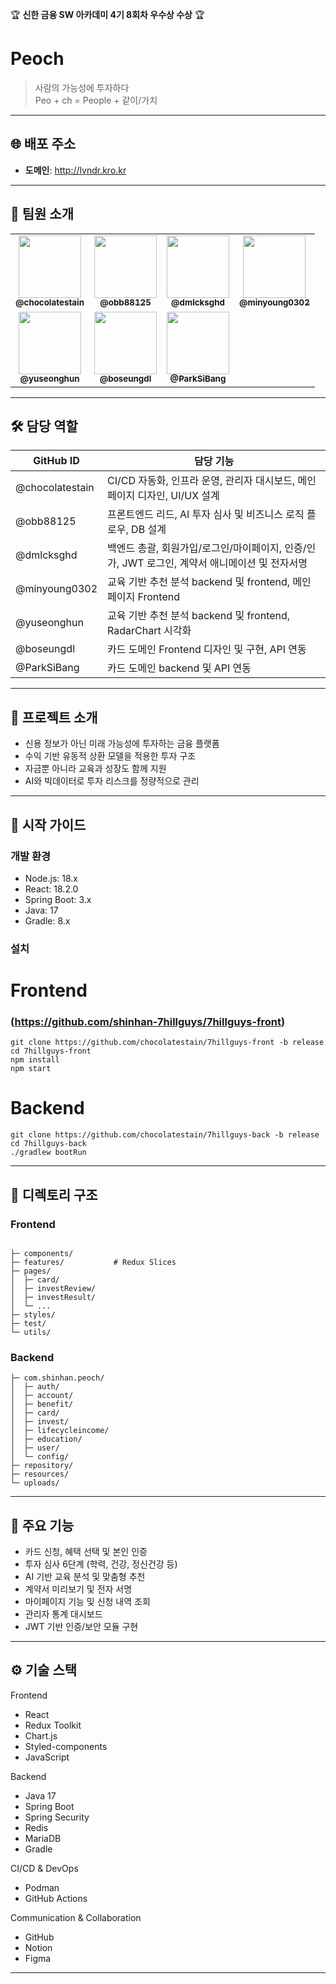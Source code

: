 🏆 **신한 금융 SW 아카데미 4기 8회차 우수상 수상** 🏆

# Peoch

> 사람의 가능성에 투자하다  
> Peo + ch = People + 같이/가치

---

## 🌐 배포 주소

- **도메인**: http://lvndr.kro.kr

---

## 👥 팀원 소개

<table>
  <tr>
    <td align="center">
      <a href="https://github.com/chocolatestain">
        <img src="https://github.com/chocolatestain.png" style="width:100px;height:100px;object-fit:cover;" /><br />
        <sub><b>@chocolatestain</b></sub>
      </a>
    </td>
    <td align="center">
      <a href="https://github.com/obb88125">
        <img src="https://github.com/obb88125.png" style="width:100px;height:100px;object-fit:cover;" /><br />
        <sub><b>@obb88125</b></sub>
      </a>
    </td>
    <td align="center">
      <a href="https://github.com/dmlcksghd">
        <img src="https://github.com/dmlcksghd.png" style="width:100px;height:100px;object-fit:cover;" /><br />
        <sub><b>@dmlcksghd</b></sub>
      </a>
    </td>
    <td align="center">
      <a href="https://github.com/minyoung0302">
        <img src="https://github.com/minyoung0302.png" style="width:100px;height:100px;object-fit:cover;" /><br />
        <sub><b>@minyoung0302</b></sub>
      </a>
    </td>
  </tr>
  <tr>
    <td align="center">
      <a href="https://github.com/yuseonghun">
        <img src="https://github.com/yuseonghun.png" style="width:100px;height:100px;object-fit:cover;" /><br />
        <sub><b>@yuseonghun</b></sub>
      </a>
    </td>
    <td align="center">
      <a href="https://github.com/boseungdl">
        <img src="https://github.com/boseungdl.png" style="width:100px;height:100px;object-fit:cover;" /><br />
        <sub><b>@boseungdl</b></sub>
      </a>
    </td>
    <td align="center">
      <a href="https://github.com/ParkSiBang">
        <img src="https://github.com/ParkSiBang.png" style="width:100px;height:100px;object-fit:cover;" /><br />
        <sub><b>@ParkSiBang</b></sub>
      </a>
    </td>
  </tr>
</table>

---

## 🛠️ 담당 역할

| GitHub ID | 담당 기능 |
|-----------|------------|
| @chocolatestain |  CI/CD 자동화, 인프라 운영, 관리자 대시보드, 메인 페이지 디자인, UI/UX 설계 |
| @obb88125 | 프론트엔드 리드, AI 투자 심사 및 비즈니스 로직 플로우, DB 설계 |
| @dmlcksghd | 백엔드 총괄, 회원가입/로그인/마이페이지, 인증/인가, JWT 로그인, 계약서 애니메이션 및 전자서명 |
| @minyoung0302 | 교육 기반 추천 분석 backend 및 frontend, 메인 페이지 Frontend |
| @yuseonghun | 교육 기반 추천 분석 backend 및 frontend, RadarChart 시각화 |
| @boseungdl | 카드 도메인 Frontend 디자인 및 구현, API 연동 |
| @ParkSiBang | 카드 도메인 backend 및 API 연동 |

---

## 📖 프로젝트 소개

- 신용 정보가 아닌 미래 가능성에 투자하는 금융 플랫폼
- 수익 기반 유동적 상환 모델을 적용한 투자 구조
- 자금뿐 아니라 교육과 성장도 함께 지원
- AI와 빅데이터로 투자 리스크를 정량적으로 관리

---

## 🚀 시작 가이드

### 개발 환경

- Node.js: 18.x
- React: 18.2.0
- Spring Boot: 3.x
- Java: 17
- Gradle: 8.x

### 설치

# Frontend 
### (https://github.com/shinhan-7hillguys/7hillguys-front)
```
git clone https://github.com/chocolatestain/7hillguys-front -b release
cd 7hillguys-front
npm install
npm start
```

# Backend
```
git clone https://github.com/chocolatestain/7hillguys-back -b release
cd 7hillguys-back
./gradlew bootRun
```

---

## 📁 디렉토리 구조

### Frontend
```

├─ components/  
├─ features/           # Redux Slices  
├─ pages/  
│  ├─ card/  
│  ├─ investReview/  
│  ├─ investResult/  
│  └─ ...  
├─ styles/  
├─ test/  
└─ utils/
```

### Backend

```
├─ com.shinhan.peoch/  
│  ├─ auth/  
│  ├─ account/  
│  ├─ benefit/  
│  ├─ card/  
│  ├─ invest/  
│  ├─ lifecycleincome/  
│  ├─ education/  
│  ├─ user/  
│  └─ config/  
├─ repository/  
├─ resources/  
└─ uploads/
```

---

## 🧩 주요 기능

- 카드 신청, 혜택 선택 및 본인 인증
- 투자 심사 6단계 (학력, 건강, 정신건강 등)
- AI 기반 교육 분석 및 맞춤형 추천
- 계약서 미리보기 및 전자 서명
- 마이페이지 기능 및 신청 내역 조회
- 관리자 통계 대시보드
- JWT 기반 인증/보안 모듈 구현

---

## ⚙️ 기술 스택

Frontend  
- React  
- Redux Toolkit  
- Chart.js  
- Styled-components
- JavaScript

Backend  
- Java 17  
- Spring Boot  
- Spring Security  
- Redis  
- MariaDB  
- Gradle  

CI/CD & DevOps  
- Podman  
- GitHub Actions  

Communication & Collaboration  
- GitHub  
- Notion  
- Figma

---
